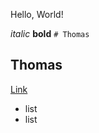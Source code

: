 Hello, World!

*italic*  **bold**  `# Thomas`  
## Thomas  
[Link](https://www.google.com/)  

* list
* list
